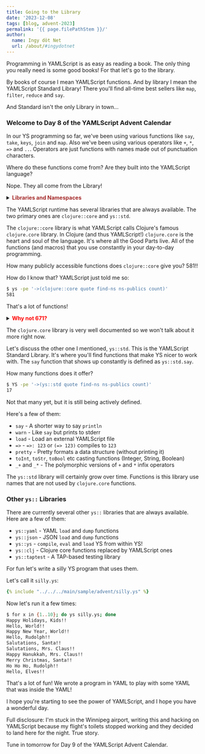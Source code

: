 ```yaml
---
title: Going to the Library
date: '2023-12-08'
tags: [blog, advent-2023]
permalink: '{{ page.filePathStem }}/'
author:
  name: Ingy döt Net
  url: /about/#ingydotnet
---
```


Programming in YAMLScript is as easy as reading a book.
The only thing you really need is some good books!
For that let's go to the library.

By books of course I mean YAMLScript functions.
And by library I mean the YAMLScript Standard Library!
There you'll find all-time best sellers like `map`, `filter`, `reduce` and
`say`.

And Standard isn't the only Library in town...


### Welcome to Day 8 of the YAMLScript Advent Calendar

In our YS programming so far, we've been using various functions like `say`,
`take`, `keys`, `join` and `map`.
Also we've been using various operators like `+`, `*`, `=>` and `..`.
Operators are just functions with names made out of punctuation characters.

Where do these functions come from?
Are they built into the YAMLScript language?

Nope. They all come from the Library!

<details><summary>
<strong style="color:brown">Libraries and Namespaces</strong></summary>

It's probably a good idea to explain what a Clojure library is.
And we should probably talk about namespaces too.
Don't worry, it's quite simple.

A library is a file that contains a namespace and a bunch of functions (who
belong to that library/namespace).
The namespace name is made up of 2 or more words separated by the `.` character.
The name corresponds to the file path of the library.

For example (in Clojure) the `foo.bar` library would contain a `foo.bar`
namespace and be located at `foo/bar.clj` in your Java classpath.
To access a function called `thinger` in `foo.bar`, you would use the fully
qualified name (aka a Clojure symbol) `foo.bar/thinger`.

YAMLScript is the same except:

* File names end with `.ys`
* The 2 or more words are separated by `::` instead of `.`
* A fully qualified symbol looks like `foo::bar.thinger`.
  * You'll find out later why this is really cool

</details>

The YAMLScript runtime has several libraries that are always available.
The two primary ones are `clojure::core` and `ys::std`.

The `clojure::core` library is what YAMLScript calls Clojure's famous
`clojure.core` library.
In Clojure (and thus YAMLScript!) `clojure.core` is the heart and soul of the
language.
It's where all the Good Parts live.
All of the functions (and macros) that you use constantly in your day-to-day
programming.

How many publicly accessible functions does `clojure::core` give you?
581!!

How do I know that?
YAMLScript just told me so:

```bash
$ ys -pe '->(clojure::core quote find-ns ns-publics count)'
581
```

That's a lot of functions!

<details><summary><strong style="color:red">Why not 671?</strong></summary>

Honestly it's not as many as the real `clojure.core` library called from
Clojure.

```bash
$ clojure -M -e '(-> clojure.core quote ns-publics count)'
671
```

The reason for this is because YAMLScript uses a special version of Clojure
the [SCI](https://github.com/babashka/sci) (Small Clojure Interpreter).

SCI offers a subset of Clojure's functionality, but it's a very useful subset.
It's also a "safe" subset.

I don't think you'll run into anything that's not available in your day to day
YAMLScripting.
If you do, give me a ring and we'll see what we can do to get it added.
</details>

The `clojure.core` library is very well documented so we won't talk about it
more right now.

Let's discuss the other one I mentioned, `ys::std`.
This is the YAMLScript Standard Library.
It's where you'll find functions that make YS nicer to work with.
The `say` function that shows up constantly is defined as `ys::std.say`.

How many functions does it offer?

```bash
$ YS -pe '->(ys::std quote find-ns ns-publics count)'
17
```

Not that many yet, but it is still being actively defined.

Here's a few of them:

* `say` - A shorter way to say `println`
* `warn` - Like `say` but prints to stderr
* `load` - Load an external YAMLScript file
* `=>` - `=>: 123` or `(=> 123)` compiles to `123`
* `pretty` - Pretty formats a data structure (without printing it)
* `toInt`, `toStr`, `toBool` etc casting functions (Integer, String, Boolean)
* `_+` and `_*` - The polymorphic versions of `+` and `*` infix operators

The `ys::std` library will certainly grow over time.
Functions is this library use names that are not used by `clojure.core`
functions.

### Other `ys::` Libraries

There are currently several other `ys::` libraries that are always available.
Here are a few of them:

* `ys::yaml` - YAML `load` and `dump` functions
* `ys::json` - JSON `load` and `dump` functions
* `ys::ys` - `compile`, `eval` and `load` YS from within YS!
* `ys::clj` - Clojure core functions replaced by YAMLScript ones
* `ys::taptest` - A TAP-based testing library

For fun let's write a silly YS program that uses them.

Let's call it `silly.ys`:

```yaml
{% include "../../../main/sample/advent/silly.ys" %}
```

Now let's run it a few times:

```bash
$ for x in {1..10}; do ys silly.ys; done
Happy Holidays, Kids!!
Hello, World!!
Happy New Year, World!!
Hello, Rudolph!!
Salutations, Santa!!
Salutations, Mrs. Claus!!
Happy Hanukkah, Mrs. Claus!!
Merry Christmas, Santa!!
Ho Ho Ho, Rudolph!!
Hello, Elves!!
```

That's a lot of fun!
We wrote a program in YAML to play with some YAML that was inside the YAML!

I hope you're starting to see the power of YAMLScript, and I hope you have a
wonderful day.

Full disclosure: I'm stuck in the Winnipeg airport, writing this and hacking on
YAMLScript because my flight's toilets stopped working and they decided to land
here for the night. True story.

Tune in tomorrow for Day 9 of the YAMLScript Advent Calendar.
